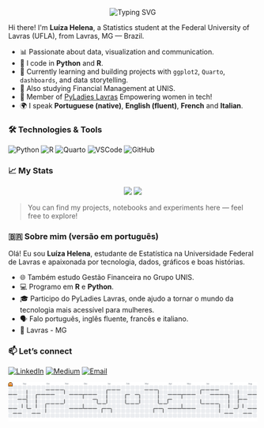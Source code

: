 <p align="center">
  <img src="https://readme-typing-svg.demolab.com?font=Fira+Code&weight=500&size=22&pause=1000&color=C586FF&background=00000000&center=true&vCenter=true&width=500&lines=Hi%2C+I'm+Lu%C3%ADza+L%C3%BAcio+%F0%9F%92%9C;Statistics+Student;Python+%2B+R+%2B+Quarto+%3D+Love+for+Data" alt="Typing SVG" />
</p>

Hi there! I'm **Luíza Helena**, a Statistics student at the Federal University of Lavras (UFLA), from Lavras, MG — Brazil.

- 📊 Passionate about data, visualization and communication.
- 🐍 I code in **Python** and **R**.
- 🧠 Currently learning and building projects with `ggplot2`, `Quarto`, `dashboards`, and data storytelling.
- 🧮 Also studying Financial Management at UNIS.
- 💜 Member of [PyLadies Lavras](https://github.com/PyLadiesLavras) Empowering women in tech!
- 🌍 I speak **Portuguese (native)**, **English (fluent)**, **French** and **Italian**.

### 🛠 Technologies & Tools

![Python](https://img.shields.io/badge/-Python-000?style=flat&logo=python&logoColor=c586ff)
![R](https://img.shields.io/badge/-R-000?style=flat&logo=r&logoColor=c586ff)
![Quarto](https://img.shields.io/badge/-Quarto-000?style=flat&logo=quarto&logoColor=c586ff)
![VSCode](https://img.shields.io/badge/-VSCode-000?style=flat&logo=visualstudiocode&logoColor=c586ff)
![GitHub](https://img.shields.io/badge/-GitHub-000?style=flat&logo=github&logoColor=c586ff)

### 📈 My Stats

<p align="center">
  <img src="https://github-readme-stats.vercel.app/api?username=luizalucio&show_icons=true&theme=tokyonight&icon_color=c586ff&title_color=c586ff&text_color=ffffff&bg_color=00000000" height="150"/>
  <img src="https://github-readme-stats.vercel.app/api/top-langs/?username=luizalucio&layout=compact&theme=tokyonight&title_color=c586ff&text_color=ffffff&bg_color=00000000" height="150"/>
</p>

> You can find my projects, notebooks and experiments here — feel free to explore!

### 🇧🇷 Sobre mim (versão em português)

Olá! Eu sou **Luíza Helena**, estudante de Estatística na Universidade Federal de Lavras e apaixonada por tecnologia, dados, gráficos e boas histórias.

- 🌐 Também estudo Gestão Financeira no Grupo UNIS.
- 💻 Programo em **R** e **Python**.
- 🎓 Participo do PyLadies Lavras, onde ajudo a tornar o mundo da tecnologia mais acessível para mulheres.
- 🗣️ Falo português, inglês fluente, francês e italiano.
- 📍 Lavras - MG

### 📫 Let’s connect

[![LinkedIn](https://img.shields.io/badge/-LinkedIn-000?style=flat&logo=linkedin&logoColor=c586ff)](https://www.linkedin.com/in/luizalucio)
[![Medium](https://img.shields.io/badge/-Medium-000?style=flat&logo=medium&logoColor=white)](https://medium.com/@luizalucio)
[![Email](https://img.shields.io/badge/-Email-000?style=flat&logo=gmail&logoColor=c586ff)](mailto:luizahplucio@email.com)


![Pacman](https://github.com/luizalucio/luizalucio/blob/output/pacman-contribution-graph.svg)
